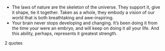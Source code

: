  - The laws of nature are the skeleton of the universe. They support it, give it shape, tie it together. Taken as a whole, they embody a vision of our world that is both breathtaking and awe-inspiring.
 - Your brain never stops developing and changing. It’s been doing it from the time your were an embryo, and will keep on doing it all your life. And this ability, perhaps, represents it greatest strength.

2 quotes